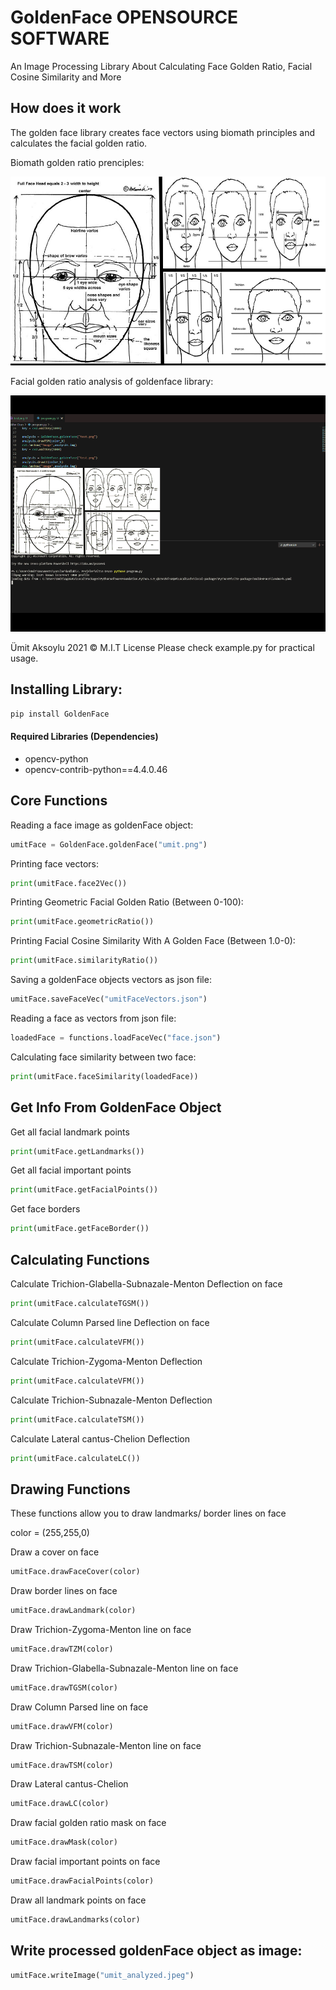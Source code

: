# GoldenFace OPENSOURCE SOFTWARE
An Image Processing Library About Calculating Face Golden Ratio, Facial Cosine Similarity and More

## How does it work

The golden face library creates face vectors using biomath principles and calculates the facial golden ratio.

Biomath golden ratio prenciples:

![alt text](biomath.png "Biomath Prenciples")


Facial golden ratio analysis of goldenface library:

![alt text](usage.gif "Biomath Prenciples")


Ümit Aksoylu 2021 © M.I.T  License
Please check example.py for practical usage.

## Installing Library:
```bash
pip install GoldenFace
```

#### Required Libraries (Dependencies)
- opencv-python
- opencv-contrib-python==4.4.0.46

## Core Functions

Reading a face image as goldenFace object:
```python
umitFace = GoldenFace.goldenFace("umit.png")
```

Printing face vectors:
```python
print(umitFace.face2Vec())
```

Printing Geometric Facial Golden Ratio (Between 0-100):
```python
print(umitFace.geometricRatio())
```

Printing Facial Cosine Similarity With A Golden Face (Between 1.0-0):
```python
print(umitFace.similarityRatio())
```

Saving a goldenFace objects vectors as json file:
```python
umitFace.saveFaceVec("umitFaceVectors.json")
```

Reading a face as vectors from json file:
```python
loadedFace = functions.loadFaceVec("face.json")
```
Calculating face similarity between two face:
```python
print(umitFace.faceSimilarity(loadedFace))
```

## Get Info From GoldenFace Object

Get all facial landmark points
```python
print(umitFace.getLandmarks())
```

Get all facial important points
```python
print(umitFace.getFacialPoints())
```

Get face borders

```python
print(umitFace.getFaceBorder())
```

## Calculating Functions

Calculate Trichion-Glabella-Subnazale-Menton Deflection on face
```python
print(umitFace.calculateTGSM())
```

Calculate Column Parsed line Deflection on face
```python
print(umitFace.calculateVFM())
```

Calculate Trichion-Zygoma-Menton Deflection
```python
print(umitFace.calculateVFM())
```

Calculate Trichion-Subnazale-Menton Deflection
```python
print(umitFace.calculateTSM())
```

Calculate Lateral cantus-Chelion Deflection
```python
print(umitFace.calculateLC())
```

## Drawing Functions
These functions allow you to draw landmarks/ border lines on face

color = (255,255,0)

Draw a cover on face
```python
umitFace.drawFaceCover(color)
```
Draw border lines on face
```python
umitFace.drawLandmark(color)
```
Draw Trichion-Zygoma-Menton line on face
```python
umitFace.drawTZM(color)
```
Draw Trichion-Glabella-Subnazale-Menton line on face
```python
umitFace.drawTGSM(color)
```
Draw Column Parsed line on face
```python
umitFace.drawVFM(color)
```
Draw Trichion-Subnazale-Menton line on face
```python
umitFace.drawTSM(color)
```
Draw Lateral cantus-Chelion
```python
umitFace.drawLC(color)
```
Draw facial golden ratio mask on face
```python
umitFace.drawMask(color)
```
Draw facial important points on face
```python
umitFace.drawFacialPoints(color)
```
Draw all landmark points on face
```python
umitFace.drawLandmarks(color)
```
## Write processed goldenFace object as image:
```python
umitFace.writeImage("umit_analyzed.jpeg")
```
